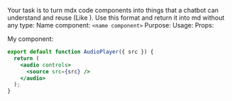 Your task is to turn mdx code components into things that a chatbot can understand and reuse (Like <AudioPlayer />).
Use this format and return it into md without any type:
Name component: `<name component>`
Purpose: <purpose>
Usage: <Usage>
Props: <props>

My component:

```jsx
export default function AudioPlayer({ src }) {
  return (
    <audio controls>
      <source src={src} />
    </audio>
  );
}
```
